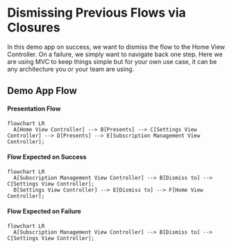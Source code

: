 # Dismissing Previous Flows via Closures

In this demo app on success, we want to dismiss the flow to the Home View Controller. On a failure, we simply want to navigate back one step. Here we are using MVC to keep things simple but for your own use case, it can be any architecture you or your team are using.

## Demo App Flow 

#### Presentation Flow
```mermaid
flowchart LR
  A[Home View Controller] --> B[Presents] --> C[Settings View Controller] --> D[Presents] --> E[Subscription Management View Controller];
```

#### Flow Expected on Success
```mermaid
flowchart LR
  A[Subscription Management View Controller] --> B[Dismiss to] -->  C[Settings View Controller];
  D[Settings View Controller] --> E[Dismiss to] --> F[Home View Controller];
```

#### Flow Expected on Failure
```mermaid
flowchart LR
  A[Subscription Management View Controller] --> B[Dismiss to] -->  C[Settings View Controller];
```
